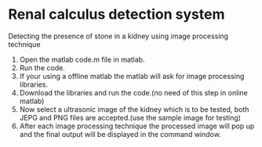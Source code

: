 # Renal calculus detection system

Detecting the presence of stone in a kidney using image processing technique
1. Open the matlab code.m file in matlab.
2. Run the code.
3. If your using a offline matlab the matlab will ask for image processing libraries.
4. Download the libraries and run the code.(no need of this step in online matlab)
5. Now select a ultrasonic image of the kidney which is to be tested, both JEPG and PNG files are accepted.(use the sample image for testing)
6. After each image processing technique the processed image will pop up and the final output will be displayed in the command window.

